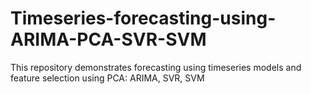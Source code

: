 # Timeseries-forecasting-using-ARIMA-PCA-SVR-SVM
This repository demonstrates forecasting using timeseries models and feature selection using PCA: ARIMA, SVR, SVM 
